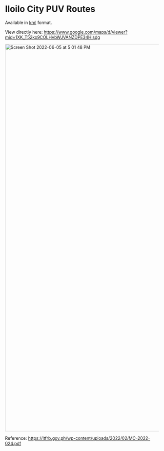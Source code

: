 # Iloilo City PUV Routes

Available in [kml](iloilo-city-puv-routes.kml) format.

View directly here: https://www.google.com/maps/d/viewer?mid=1XK_T52kx9COLHvbWJVANZDPE34Hlsdg

<img width="1268" alt="Screen Shot 2022-06-05 at 5 01 48 PM" src="https://user-images.githubusercontent.com/577701/172043354-27584c90-6284-4ac6-bd7e-0c0159d7f6c8.png">

Reference: https://ltfrb.gov.ph/wp-content/uploads/2022/02/MC-2022-024.pdf
